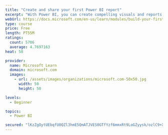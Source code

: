 ```yaml
---
title: "Create and share your first Power BI report"
excerpt: "With Power BI, you can create compelling visuals and reports. In this module, you learn how to use Power BI Desktop to connect to data, build visuals, and create a report that you can share with others in your organization. You then learn how to publish the report to the Power BI service, so that others can see your insights and benefit from your work."
webUrl: https://docs.microsoft.com/en-us/learn/modules/build-your-first-power-bi-report/
type: course
price: Free
length: PT55M
ratings:
  count: 5706
  average: 4.7697163
heat: 50

provider:
  name: Microsoft Learn
  domain: microsoft.com
  images:
    - url: /assets/images/organizations/microsoft.com-50x50.jpg
      width: 50
      height: 50

levels:
  - Beginner

topics:
  - Power BI

secured: "lKzZgOytUEbqfU0QZl3hmE5QmATJVES0GTfYzf6mmxRt9LoGZyysk/ozlC9+XtOsBTfyLpMhlU2EroHIMuxIfpOqdHuX3sCnvNyPVVKXd5Zq5AoJNBmcd9rYJesl7VzwQWD5Npz9kLKHk+mVPJrSpAKcW96Ndg+s9pmTPfOKfbeqmiXg5tnDUzlS7CYBuPQ205DA31tbmX2BVE+C9c933QTqKdgcAp8T/8BHTDqzntTNfmDQRVGBGY7ZI/Ag71dFISf7KcDLSUyOB9K86FaM5AGb8+65bP8KX18K94j7Vaod1uo4WPNDaPgUfAA189FpCwlHM3NlUsqijsjq730Ygn4EkOhAdq/N8qEfUA5oUkBX8dTqTu3MMsmo/B6i8Rsr+63g2G5vGlsGew9dKr1/YXoNyGyVJtLuBa5u+O92gro=;gYFPveTTJhyi3o+I/Xd00w=="
---
```


